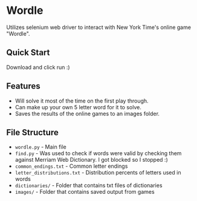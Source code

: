 # Wordle

Utilizes selenium web driver to interact with New York Time's online game "Wordle".

## Quick Start

Download and click run :)

## Features

- Will solve it most of the time on the first play through.
- Can make up your own 5 letter word for it to solve.
- Saves the results of the online games to an images folder.

## File Structure

- `wordle.py` - Main file
- `find.py` - Was used to check if words were valid by checking them against Merriam Web Dictionary. I got blocked so I stopped :)
- `common_endings.txt` - Common letter endings
- `letter_distributions.txt` - Distribution percents of letters used in words
- `dictionaries/` - Folder that contains txt files of dictionaries
- `images/` - Folder that contains saved output from games
